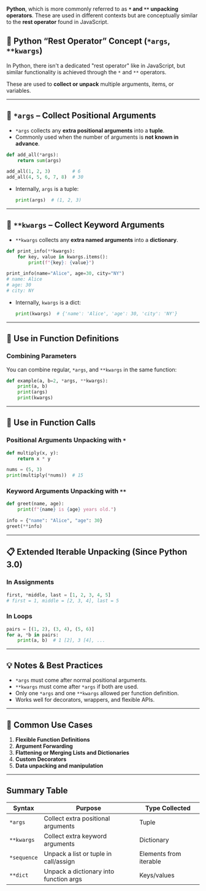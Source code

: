 
**Python**, which is more commonly referred to as **`*` and `**` unpacking operators**. These are used in different contexts but are conceptually similar to the **rest operator** found in JavaScript.
## 🌟 Python “Rest Operator” Concept (`*args`, `**kwargs`)

In Python, there isn't a dedicated "rest operator" like in JavaScript, but similar functionality is achieved through the `*` and `**` operators.

These are used to **collect or unpack** multiple arguments, items, or variables.

---

## 🔸 `*args` – Collect Positional Arguments

* `*args` collects any **extra positional arguments** into a **tuple**.
* Commonly used when the number of arguments is **not known in advance**.

```python
def add_all(*args):
    return sum(args)

add_all(1, 2, 3)        # 6
add_all(4, 5, 6, 7, 8)  # 30
```

* Internally, `args` is a tuple:

  ```python
  print(args)  # (1, 2, 3)
  ```

---

## 🔹 `**kwargs` – Collect Keyword Arguments

* `**kwargs` collects any **extra named arguments** into a **dictionary**.

```python
def print_info(**kwargs):
    for key, value in kwargs.items():
        print(f"{key}: {value}")

print_info(name="Alice", age=30, city="NY")
# name: Alice
# age: 30
# city: NY
```

* Internally, `kwargs` is a dict:

  ```python
  print(kwargs)  # {'name': 'Alice', 'age': 30, 'city': 'NY'}
  ```

---

## 🧰 Use in Function Definitions

### Combining Parameters

You can combine regular, `*args`, and `**kwargs` in the same function:

```python
def example(a, b=2, *args, **kwargs):
    print(a, b)
    print(args)
    print(kwargs)
```

---

## 🔁 Use in Function Calls

### Positional Arguments Unpacking with `*`

```python
def multiply(x, y):
    return x * y

nums = (5, 3)
print(multiply(*nums))  # 15
```

### Keyword Arguments Unpacking with `**`

```python
def greet(name, age):
    print(f"{name} is {age} years old.")

info = {"name": "Alice", "age": 30}
greet(**info)
```

---

## 📋 Extended Iterable Unpacking (Since Python 3.0)

### In Assignments

```python
first, *middle, last = [1, 2, 3, 4, 5]
# first = 1, middle = [2, 3, 4], last = 5
```

### In Loops

```python
pairs = [(1, 2), (3, 4), (5, 6)]
for a, *b in pairs:
    print(a, b)  # 1 [2], 3 [4], ...
```

---

## 💡 Notes & Best Practices

* `*args` must come after normal positional arguments.
* `**kwargs` must come after `*args` if both are used.
* Only one `*args` and one `**kwargs` allowed per function definition.
* Works well for decorators, wrappers, and flexible APIs.

---

## 🧪 Common Use Cases

1. **Flexible Function Definitions**
2. **Argument Forwarding**
3. **Flattening or Merging Lists and Dictionaries**
4. **Custom Decorators**
5. **Data unpacking and manipulation**

---

## Summary Table

| Syntax      | Purpose                                | Type Collected         |
| ----------- | -------------------------------------- | ---------------------- |
| `*args`     | Collect extra positional arguments     | Tuple                  |
| `**kwargs`  | Collect extra keyword arguments        | Dictionary             |
| `*sequence` | Unpack a list or tuple in call/assign  | Elements from iterable |
| `**dict`    | Unpack a dictionary into function args | Keys/values            |
